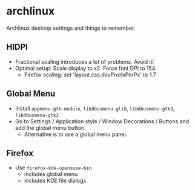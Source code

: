 # archlinux
Archlinux desktop settings and things to remember.

## HIDPI
- Fractional scaling introduces a lot of problems. Avoid it!
- Optimal setup: Scale display to x2. Force font DPI to 154.
  - Firefox scaling: set 'layout.css.devPixelsPerPx' to 1.7
  
## Global Menu
- Install `appmenu-gtk-module`, `libdbusmenu-glib`, `libdbusmenu-gtk3`, `libdbusmenu-gtk2`
- Go to Settings / Application style / Window Decorations / Buttons and add the global menu button.
  - Alternative is to use a global menu panel.

## Firefox
- Use `firefox-kde-opensuse-bin`
  - includes global menu
  - includes KDE file dialogs
